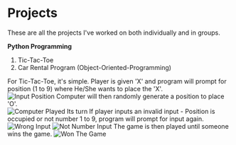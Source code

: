 # Projects

These are all the projects I've worked on both individually and in groups.


**Python Programming**
1. Tic-Tac-Toe
2. Car Rental Program (Object-Oriented-Programming)


For Tic-Tac-Toe, it's simple. 
Player is given 'X' and program will prompt for position (1 to 9) where He/She wants to place the 'X'.  
![Input Position](https://user-images.githubusercontent.com/88434211/135615183-67b5406d-a1f7-4dca-92f3-6c4d769663af.png)
Computer will then randomly generate a position to place 'O'.  
![Computer Played Its turn](https://user-images.githubusercontent.com/88434211/135615182-040025ed-992c-4ed0-9b90-522ebaa90680.png)
If player inputs an invalid input - Position is occupied or not number 1 to 9, program will prompt for input again.
![Wrong Input](https://user-images.githubusercontent.com/88434211/135615179-a54f497c-d8e1-465d-bc03-12ff3c225a9d.png)
![Not Number Input](https://user-images.githubusercontent.com/88434211/135615175-37866ad0-520c-4ab8-b96d-7697c1982f7b.png)
The game is then played until someone wins the game.
![Won The Game](https://user-images.githubusercontent.com/88434211/135615178-2e5531c4-a248-4883-9170-a70779a39f34.png)
